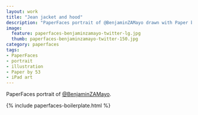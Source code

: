 ```yaml
---
layout: work
title: "Jean jacket and hood"
description: "PaperFaces portrait of @BenjaminZAMayo drawn with Paper by 53 on an iPad."
image: 
  feature: paperfaces-benjaminzamayo-twitter-lg.jpg
  thumb: paperfaces-benjaminzamayo-twitter-150.jpg
category: paperfaces
tags: 
- PaperFaces
- portrait
- illustration
- Paper by 53
- iPad art
---
```


PaperFaces portrait of [@BenjaminZAMayo](http://twitter.com/BenjaminZAMayo).

{% include paperfaces-boilerplate.html %}